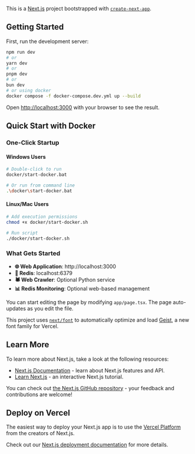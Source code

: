 This is a [Next.js](https://nextjs.org) project bootstrapped with [`create-next-app`](https://nextjs.org/docs/app/api-reference/cli/create-next-app).

## Getting Started

First, run the development server:

```bash
npm run dev
# or
yarn dev
# or
pnpm dev
# or
bun dev
# or using docker
docker compose -f docker-compose.dev.yml up --build
```

Open [http://localhost:3000](http://localhost:3000) with your browser to see the result.

## Quick Start with Docker
### One-Click Startup

#### Windows Users
```bash
# Double-click to run
docker/start-docker.bat

# Or run from command line
.\docker\start-docker.bat
```

#### Linux/Mac Users
```bash
# Add execution permissions
chmod +x docker/start-docker.sh

# Run script
./docker/start-docker.sh
```

### What Gets Started
- **🌐 Web Application**: http://localhost:3000
- **🔴 Redis**: localhost:6379
- **🕷️ Web Crawler**: Optional Python service
- **📊 Redis Monitoring**: Optional web-based management

You can start editing the page by modifying `app/page.tsx`. The page auto-updates as you edit the file.

This project uses [`next/font`](https://nextjs.org/docs/app/building-your-application/optimizing/fonts) to automatically optimize and load [Geist](https://vercel.com/font), a new font family for Vercel.

## Learn More

To learn more about Next.js, take a look at the following resources:

- [Next.js Documentation](https://nextjs.org/docs) - learn about Next.js features and API.
- [Learn Next.js](https://nextjs.org/learn) - an interactive Next.js tutorial.

You can check out [the Next.js GitHub repository](https://github.com/vercel/next.js) - your feedback and contributions are welcome!

## Deploy on Vercel

The easiest way to deploy your Next.js app is to use the [Vercel Platform](https://vercel.com/new?utm_medium=default-template&filter=next.js&utm_source=create-next-app&utm_campaign=create-next-app-readme) from the creators of Next.js.

Check out our [Next.js deployment documentation](https://nextjs.org/docs/app/building-your-application/deploying) for more details.
